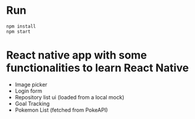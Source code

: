 # Run

```
npm install
npm start
```

# React native app with some functionalities to learn React Native

- Image picker
- Login form
- Repository list ui (loaded from a local mock)
- Goal Tracking
- Pokemon List (fetched from PokeAPI)





